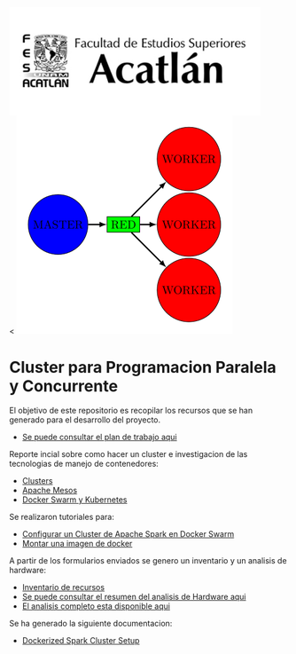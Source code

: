 
<div style="display: flex; align-items:center;">
<img src="imagenes/R.png" width="90%" >
<!--<img src="imagenes/Imagen2.jpg" width="20%" > -->
</div>
<
<img src="PDFs/workbench/Prueba_Jueves/Topologia_prueba-1.png">


# Cluster para Programacion Paralela y Concurrente 

El objetivo de este repositorio es recopilar los recursos que se han generado para el desarrollo del proyecto. 

* <a href="https://docs.google.com/spreadsheets/d/1JpgB5HH0UOuyaKnHn6HBtzzIx-enJk4o4aeNsXsYAEo/edit?usp=sharing"> Se puede consultar el plan de trabajo aqui <a/>

Reporte incial sobre como hacer un cluster e investigacion de las tecnologias de manejo de contenedores:

* <a href="https://www.canva.com/design/DAGfR4a7whA/i02xSP3xdR74fdKJOCp10Q/edit"> Clusters </a> 
* <a href="https://www.github.com/LuisMAC2022/PPC/blob/main/PDFs/AM.pdf"> Apache Mesos  </a> 
* <a href="https://www.github.com/LuisMAC2022/PPC/blob/main/PDFs/CO.pdf"> Docker Swarm y Kubernetes </a> 

Se realizaron tutoriales para:
 
* <a href="https://www.github.com/im-krizox/docker-project">Configurar un Cluster de Apache Spark en Docker Swarm </a> 
* <a href="https://www.github.com/eithan-hernandez/docker-cluster/tree/main">Montar una imagen de docker </a>

A partir de los formularios enviados se genero un inventario y un analisis de hardware:

* <a href="https://colab.research.google.com/drive/1aXXY24Kl7g5tQ1uE5Y7ldFCwUa_98sqV?usp=sharing ">Inventario de recursos </a> 
* <a href="https://www.github.com/LuisMAC2022/PPC/blob/main/PDFs/RH.pdf" >Se puede consultar el resumen del analisis de Hardware aqui</a>
* <a href="https://www.github.com/LuisMAC2022/PPC/blob/main/analisisHardware" >El analisis completo esta disponible aqui </a>

Se ha generado la siguiente documentacion:

* <a href="https://www.github.com/Jorge95Cortes/dockerized-spark-cluster-set-up"> Dockerized Spark Cluster Setup </a> 




































